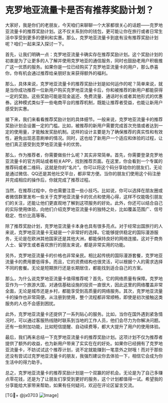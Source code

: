# 克罗地亚流量卡是否有推荐奖励计划？

大家好，我是你们的老朋友，今天咱们来聊聊一个大家都很关心的话题——克罗地亚流量卡的推荐奖励计划。这不仅关系到你的钱包，更可能让你在旅行或者日常生活中享受到更多的便利和实惠。那么，克罗地亚流量卡到底有没有推荐奖励计划呢？咱们一起来深入探讨一下。

首先，让我们明确一点：克罗地亚流量卡确实存在推荐奖励计划。这个奖励计划的初衷是为了让更多的人了解并使用克罗地亚的通信服务，同时也鼓励老用户积极推广这一优质的服务。如果你是一位已经购买了克罗地亚流量卡的用户，那么恭喜你，你有机会通过推荐给亲朋好友来获得额外的福利。

那么，具体来说，克罗地亚流量卡的推荐奖励计划是如何运作的呢？简单来说，就是当你成功推荐一位新用户购买克罗地亚流量卡后，你和被推荐的新用户都能获得一定的奖励。这些奖励可能是现金返还、免费流量、通话时长或者其他形式的优惠券。这种模式类似于一些电商平台的推荐机制，既能让推荐者受益，也能让新用户感受到实惠。

接下来，我们来看看推荐奖励计划的具体细节。一般来说，克罗地亚流量卡的推荐奖励计划会设置一定的门槛。比如，被推荐的新用户需要完成首次充值或者达到一定的使用量，才能触发奖励机制。这样的设计主要是为了确保推荐的真实性和有效性，避免出现恶意刷单的情况。同时，这也给了新用户一个适应和体验的过程，让他们真正感受到克罗地亚流量卡的优势。

那么，作为推荐者，你需要做些什么呢？其实非常简单。首先，你需要登录克罗地亚流量卡的官方网站或者相关APP，找到推荐页面。在这里，你会看到一个专属的推荐码或者二维码，这就是你的“名片”。你可以将这个码分享给你的朋友们，无论是通过微信、QQ还是其他社交平台，都非常方便。当你的朋友们使用这个码注册并完成相应的操作后，你就完成了推荐过程。

当然，在推荐过程中，你也需要注意一些小技巧。比如说，你可以选择在朋友圈或者微信群里发布一些关于克罗地亚流量卡的优点和使用心得，这样不仅能吸引朋友们的关注，还能让他们更直观地了解到这项服务的好处。此外，你还可以结合自己的实际使用体验，向他们介绍克罗地亚流量卡的独特之处，比如覆盖范围广、信号稳定、性价比高等等。

除了推荐奖励计划，克罗地亚流量卡本身也具有很多亮点。对于经常出国旅行的人来说，克罗地亚流量卡无疑是一个非常好的选择。它能够提供稳定的国际漫游服务，无论是在欧洲其他国家还是其他大洲，都能保持良好的网络连接。这对于商务人士、留学生或者喜欢旅行的朋友来说，都是非常实用的功能。

另外，克罗地亚流量卡的价格也非常亲民。相比起传统的国际漫游套餐，克罗地亚流量卡的费用要低得多。而且，它的资费结构也很灵活，可以根据个人的需求选择不同的套餐。无论是短期旅行还是长期居住，都能找到适合自己的方案。

那么，为什么说克罗地亚流量卡值得推荐呢？首先，它的网络质量有保障。克罗地亚作为一个旅游大国，对通信基础设施的投资一直很大，因此这里的网络覆盖非常全面，无论是城市还是乡村，都能享受到高质量的网络服务。其次，克罗地亚流量卡的操作也非常简便。从注册到使用，整个流程都非常顺畅，即使是初次接触这类服务的人也不会感到困扰。

此外，克罗地亚流量卡还提供了一系列贴心的服务。比如，当你在国外遇到紧急情况时，可以通过客服热线随时联系到当地的工作人员，他们会尽力为你解决问题。还有一些附加功能，比如短信提醒、自动续费等，都大大提升了用户的使用体验。

最后，我们再来总结一下克罗地亚流量卡的推荐奖励计划。这项计划不仅为推荐者提供了额外的收益，也为新用户带来了实实在在的好处。如果你已经拥有了克罗地亚流量卡，不妨试试这个推荐计划，说不定就能赚到一笔意外之财哦！而对于那些还没有尝试过克罗地亚流量卡的朋友，我强烈建议你去体验一下，相信它会成为你生活中的得力助手。

总之，克罗地亚流量卡的推荐奖励计划是一个双赢的好机会。无论是为了自己多赚点零花钱，还是为了让朋友们享受到更好的服务，这个计划都值得一试。希望我的分享能给大家带来帮助，如果有任何疑问，欢迎在评论区留言交流。

[TG💪+ @jx0703 ![Image](https://github.com/user-attachments/assets/dbca1d08-cadb-493c-b0ec-ad6f7a83f270)]